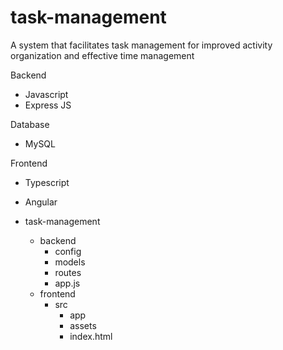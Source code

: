 # task-management
A system that facilitates task management for improved activity organization and effective time management

Backend
  - Javascript
  - Express JS

Database
  - MySQL

Frontend
  - Typescript
  - Angular


- task-management
  - backend
    - config
    - models
    - routes
    - app.js
  - frontend
    - src
      - app
      - assets
      - index.html

